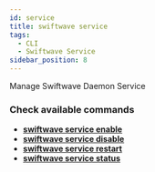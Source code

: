 ```yaml
---
id: service
title: swiftwave service
tags:
  - CLI
  - Swiftwave Service
sidebar_position: 8
---
```


Manage Swiftwave Daemon Service

### Check available commands
- [**swiftwave service enable**](./enable)
- [**swiftwave service disable**](./disable)
- [**swiftwave service restart**](./restart)
- [**swiftwave service status**](./status)